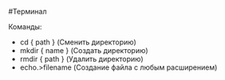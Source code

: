 #Терминал

Команды:
* cd { path } (Сменить директорию)
* mkdir { name } (Создать директорию)
* rmdir { path } (Удалить директорию)
* echo.>filename (Создание файла с любым расширением)
